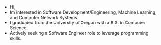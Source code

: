- Hi,
- Im interested in Software Development/Engineering, Machine Learning, and Computer Network Systems.
- I graduated from the University of Oregon with a B.S. in Computer Science.
- Actively seeking a Software Engineer role to leverage programming skills.



<!---
ghostfli/ghostfli is a ✨ special ✨ repository because its `README.md` (this file) appears on your GitHub profile.
You can click the Preview link to take a look at your changes.
--->
